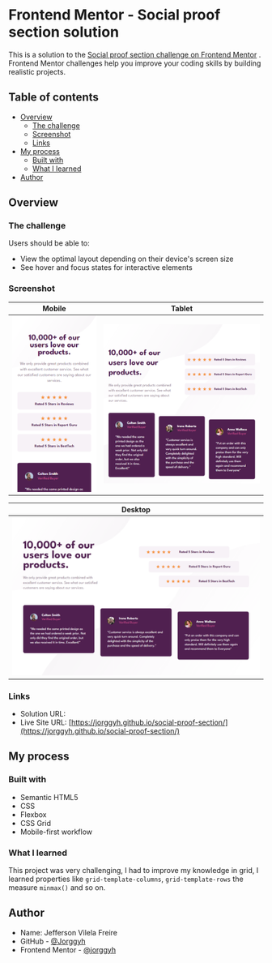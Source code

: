 # Frontend Mentor - Social proof section solution

This is a solution to
the [Social proof section challenge on Frontend Mentor](https://www.frontendmentor.io/challenges/social-proof-section-6e0qTv_bA)
. Frontend Mentor challenges help you improve your coding skills by building realistic projects.

## Table of contents

- [Overview](#overview)
    - [The challenge](#the-challenge)
    - [Screenshot](#screenshot)
    - [Links](#links)
- [My process](#my-process)
    - [Built with](#built-with)
    - [What I learned](#what-i-learned)
- [Author](#author)

## Overview

### The challenge

Users should be able to:

- View the optimal layout depending on their device's screen size
- See hover and focus states for interactive elements

### Screenshot

| Mobile                             | Tablet                          |
|------------------------------------|---------------------------------|
| ![](/img/screenshot-mobile.png)    | ![](/img/screenshot-tablet.png) |

| Desktop                          |
|----------------------------------|
| ![](/img/screenshot-desktop.png) |

### Links

- Solution
  URL: []()
- Live Site
  URL: [https://jorggyh.github.io/social-proof-section/](https://jorggyh.github.io/social-proof-section/)

## My process

### Built with

- Semantic HTML5
- CSS
- Flexbox
- CSS Grid
- Mobile-first workflow

### What I learned

This project was very challenging, I had to improve my knowledge in grid, I learned properties
like `grid-template-columns`, `grid-template-rows` the measure `minmax()` and so on.

## Author

- Name: Jefferson Vilela Freire
- GitHub - [@Jorggyh](https://www.your-site.com)
- Frontend Mentor - [@jorggyh](https://www.frontendmentor.io/profile/jorggyh)

